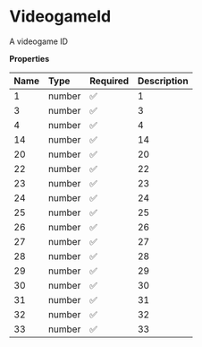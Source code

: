 # VideogameId

A videogame ID

**Properties**

| Name | Type   | Required | Description |
| :--- | :----- | :------- | :---------- |
| 1    | number | ✅       | 1           |
| 3    | number | ✅       | 3           |
| 4    | number | ✅       | 4           |
| 14   | number | ✅       | 14          |
| 20   | number | ✅       | 20          |
| 22   | number | ✅       | 22          |
| 23   | number | ✅       | 23          |
| 24   | number | ✅       | 24          |
| 25   | number | ✅       | 25          |
| 26   | number | ✅       | 26          |
| 27   | number | ✅       | 27          |
| 28   | number | ✅       | 28          |
| 29   | number | ✅       | 29          |
| 30   | number | ✅       | 30          |
| 31   | number | ✅       | 31          |
| 32   | number | ✅       | 32          |
| 33   | number | ✅       | 33          |
